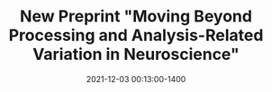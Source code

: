 ---
layout: post
title: New Preprint "Moving Beyond Processing and Analysis-Related Variation in Neuroscience"
date: 2021-12-03 00:13:00-1400
redirect: https://www.biorxiv.org/content/10.1101/2021.12.01.470790v1
inline: true
---